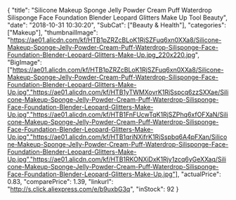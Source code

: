 {
	"title": "Silicone Makeup Sponge Jelly Powder Cream Puff Waterdrop Silisponge Face Foundation Blender Leopard Glitters Make Up Tool Beauty",
	"date": "2018-10-31 10:30:20",
	"SubCat": ["Beauty & Health"],
	"categories": ["Makeup"],
	"thumbnailImage": "https://ae01.alicdn.com/kf/HTB1pZRZcBLoK1RjSZFuq6xn0XXa8/Silicone-Makeup-Sponge-Jelly-Powder-Cream-Puff-Waterdrop-Silisponge-Face-Foundation-Blender-Leopard-Glitters-Make-Up.jpg_220x220.jpg",
	"BigImage": ["https://ae01.alicdn.com/kf/HTB1pZRZcBLoK1RjSZFuq6xn0XXa8/Silicone-Makeup-Sponge-Jelly-Powder-Cream-Puff-Waterdrop-Silisponge-Face-Foundation-Blender-Leopard-Glitters-Make-Up.jpg","https://ae01.alicdn.com/kf/HTB1yTWMXovrK1RjSspcq6zzSXXae/Silicone-Makeup-Sponge-Jelly-Powder-Cream-Puff-Waterdrop-Silisponge-Face-Foundation-Blender-Leopard-Glitters-Make-Up.jpg","https://ae01.alicdn.com/kf/HTB1FnFUcwTqK1RjSZPhq6xfOFXaN/Silicone-Makeup-Sponge-Jelly-Powder-Cream-Puff-Waterdrop-Silisponge-Face-Foundation-Blender-Leopard-Glitters-Make-Up.jpg","https://ae01.alicdn.com/kf/HTB1qriNXifrK1RjSspbq6A4pFXan/Silicone-Makeup-Sponge-Jelly-Powder-Cream-Puff-Waterdrop-Silisponge-Face-Foundation-Blender-Leopard-Glitters-Make-Up.jpg","https://ae01.alicdn.com/kf/HTB1RKONXiDxK1Rjy1zcq6yGeXXaq/Silicone-Makeup-Sponge-Jelly-Powder-Cream-Puff-Waterdrop-Silisponge-Face-Foundation-Blender-Leopard-Glitters-Make-Up.jpg"],
	"actualPrice": 0.83,
	"comparePrice": 1.39,
	"linkurl": "http://s.click.aliexpress.com/e/b9uxbG3q",
	"inStock": 92
}
